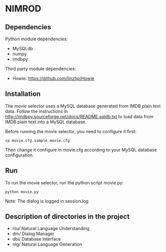NIMROD
=========

Dependencies
------------
Python module dependencies:

* MySQLdb
* numpy
* imdbpy 

Third party module dependencies:
* Howie: https://github.com/linzhp/Howie

Installation
------------

The movie selector uses a MySQL database generated from IMDB plain text data. Follow the instructions in <http://imdbpy.sourceforge.net/docs/README.sqldb.txt> to load data from IMDB plain text into a MySQL database.

Before running the movie selector, you need to configure it first:

	cp movie.cfg.sample movie.cfg

Then change it configure in movie.cfg according to your MySQL database configuration.

Run
---
To run the movie selector, run the python script movie.py:

	python movie.py

Note: The dialog is logged in session.log


Description of directories in the project
-----------------------------------------

* nlu/		Natural Language Understanding
* dm/		Dialog Manager
* dbi/		Database Interface 
* nlg/		Natural Language Generation
